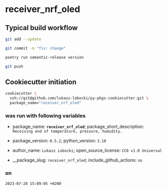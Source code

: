 # receiver_nrf_oled

## Typical build workflow

```bash
git add --update
```

```bash
git commit -m "fix: change"
```

```bash
poetry run semantic-release version
```

```bash
git push
```

## Cookiecutter initiation

```bash
cookiecutter \
  ssh://git@github.com/lukasz-lobocki/py-pkgs-cookiecutter.git \
  package_name="receiver_nrf_oled"
```

### was run with following variables

- package_name: **`receiver_nrf_oled`**;
package_short_description: `Receiving end of temperature, pressure, humidity.`

- package_version: `0.5.2`; python_version: `3.10`

- author_name: `Lukasz Lobocki`;
open_source_license: `CC0 v1.0 Universal`

- __package_slug: `receiver_nrf_oled`; include_github_actions: `no`

### on

`2023-07-28 15:09:05 +0200`
